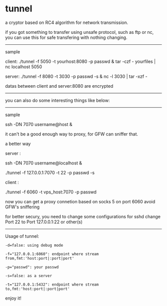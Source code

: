 tunnel
======

a cryptor based on RC4 algorithm for network transmission.

if you got something to transfer using unsafe protocol,
such as ftp or nc, you can use this for safe transfering 
with nothing changing.

--------------------------------------------------------
sample

client:
./tunnel -f 5050 -t yourhost:8080 -p passwd &
tar -czf - yourfiles | nc localhost 5050 

server:
./tunnel -f 8080 -t 3030 -p passwd -s &
nc -l 3030 | tar -xzf - 

datas between client and server:8080 are encrypted

--------------------------------------------------------

you can also do some interesting things like below:

--------------------------------------------------------
sample

ssh -DN 7070 username@host &

it can't be a good enough way to proxy, for GFW can sniffer that.

a better way

server :

ssh -DN 7070 username@localhost &

./tunnel -f 127.0.0.1:7070 -t 22 -p passwd -s

client :

./tunnel -f 6060 -t vps_host:7070 -p passwd

now you can get a proxy connetion based on socks 5 on port 6060 avoid GFW's sniffering

for better secury, you need to change some configurations for sshd
change Port 22 to Port 127.0.0.1:22 or other(s)

---------------------------------

Usage of tunnel:

	-d=false: using debug mode

	-f="127.0.0.1:6060": endpoint where stream from,fmt:'host:port|:port|port'

	-p="passwd": your passwd

	-s=false: as a server

	-t="127.0.0.1:5432": endpoint where stream to,fmt:'host:port|:port|port'

enjoy it!

